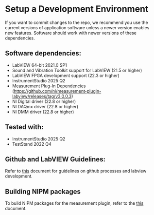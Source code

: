 # Setup a Development Environment
If you want to commit changes to the repo, we recommend you use the current versions of application software unless a newer version enables new features. Software should work with newer versions of these dependencies.


## Software dependencies:
- LabVIEW 64-bit 2021.0 SP1
- Sound and Vibration Toolkit support for LabVIEW (21.5 or higher)
- LabVIEW FPGA development support (22.3 or higher)
- InstrumentStudio 2025 Q2
- Measurement Plug-In Dependencies (https://github.com/ni/measurement-plugin-labview/releases/tag/v3.0.0.3)
- NI Digital driver (22.8 or higher)
- NI DAQmx driver (22.8 or higher)
- NI DMM driver (22.8 or higher)


## Tested with:
- InstrumentStudio 2025 Q2
- TestStand 2022 Q4

## Github and LabVIEW Guidelines:
Refer to [this](https://github.com/NI-MeasurementLink-Plug-Ins/audio-adc-labview-trial/blob/main/docs/github-labview-guidelines.md) document for guidelines on github processes and labview development.

## Building NIPM packages
To build NIPM packages for the measurement plugin, refer to the [this](https://github.com/NI-MeasurementLink-Plug-Ins/data-converter-validation-module/blob/main/docs/build-plugin.md) document.
